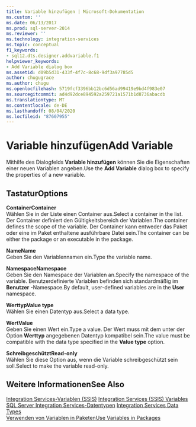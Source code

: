 ```yaml
---
title: Variable hinzufügen | Microsoft-Dokumentation
ms.custom: ''
ms.date: 06/13/2017
ms.prod: sql-server-2014
ms.reviewer: ''
ms.technology: integration-services
ms.topic: conceptual
f1_keywords:
- sql12.dts.designer.addvariable.f1
helpviewer_keywords:
- Add Variable dialog box
ms.assetid: d09b5d31-433f-4f7c-8c68-9df3a97785d5
author: chugugrace
ms.author: chugu
ms.openlocfilehash: 5719fcf3396bb12bc6d56ad99419e9bd4f983e07
ms.sourcegitcommit: ad4d92dce894592a259721a1571b1d8736abacdb
ms.translationtype: MT
ms.contentlocale: de-DE
ms.lasthandoff: 08/04/2020
ms.locfileid: "87607955"
---
```

# <a name="add-variable"></a><span data-ttu-id="b8eae-102">Variable hinzufügen</span><span class="sxs-lookup"><span data-stu-id="b8eae-102">Add Variable</span></span>
  <span data-ttu-id="b8eae-103">Mithilfe des Dialogfelds **Variable hinzufügen** können Sie die Eigenschaften einer neuen Variablen angeben.</span><span class="sxs-lookup"><span data-stu-id="b8eae-103">Use the **Add Variable** dialog box to specify the properties of a new variable.</span></span>  
  
## <a name="options"></a><span data-ttu-id="b8eae-104">Tastatur</span><span class="sxs-lookup"><span data-stu-id="b8eae-104">Options</span></span>  
 <span data-ttu-id="b8eae-105">**Container**</span><span class="sxs-lookup"><span data-stu-id="b8eae-105">**Container**</span></span>  
 <span data-ttu-id="b8eae-106">Wählen Sie in der Liste einen Container aus.</span><span class="sxs-lookup"><span data-stu-id="b8eae-106">Select a container in the list.</span></span> <span data-ttu-id="b8eae-107">Der Container definiert den Gültigkeitsbereich der Variablen.</span><span class="sxs-lookup"><span data-stu-id="b8eae-107">The container defines the scope of the variable.</span></span> <span data-ttu-id="b8eae-108">Der Container kann entweder das Paket oder eine im Paket enthaltene ausführbare Datei sein.</span><span class="sxs-lookup"><span data-stu-id="b8eae-108">The container can be either the package or an executable in the package.</span></span>  
  
 <span data-ttu-id="b8eae-109">**Name**</span><span class="sxs-lookup"><span data-stu-id="b8eae-109">**Name**</span></span>  
 <span data-ttu-id="b8eae-110">Geben Sie den Variablennamen ein.</span><span class="sxs-lookup"><span data-stu-id="b8eae-110">Type the variable name.</span></span>  
  
 <span data-ttu-id="b8eae-111">**Namespace**</span><span class="sxs-lookup"><span data-stu-id="b8eae-111">**Namespace**</span></span>  
 <span data-ttu-id="b8eae-112">Geben Sie den Namespace der Variablen an.</span><span class="sxs-lookup"><span data-stu-id="b8eae-112">Specify the namespace of the variable.</span></span> <span data-ttu-id="b8eae-113">Benutzerdefinierte Variablen befinden sich standardmäßig im **Benutzer** -Namespace.</span><span class="sxs-lookup"><span data-stu-id="b8eae-113">By default, user-defined variables are in the **User** namespace.</span></span>  
  
 <span data-ttu-id="b8eae-114">**Werttyp**</span><span class="sxs-lookup"><span data-stu-id="b8eae-114">**Value type**</span></span>  
 <span data-ttu-id="b8eae-115">Wählen Sie einen Datentyp aus.</span><span class="sxs-lookup"><span data-stu-id="b8eae-115">Select a data type.</span></span>  
  
 <span data-ttu-id="b8eae-116">**Wert**</span><span class="sxs-lookup"><span data-stu-id="b8eae-116">**Value**</span></span>  
 <span data-ttu-id="b8eae-117">Geben Sie einen Wert ein.</span><span class="sxs-lookup"><span data-stu-id="b8eae-117">Type a value.</span></span> <span data-ttu-id="b8eae-118">Der Wert muss mit dem unter der Option **Werttyp** angegebenen Datentyp kompatibel sein.</span><span class="sxs-lookup"><span data-stu-id="b8eae-118">The value must be compatible with the data type specified in the **Value type** option.</span></span>  
  
 <span data-ttu-id="b8eae-119">**Schreibgeschützt**</span><span class="sxs-lookup"><span data-stu-id="b8eae-119">**Read-only**</span></span>  
 <span data-ttu-id="b8eae-120">Wählen Sie diese Option aus, wenn die Variable schreibgeschützt sein soll.</span><span class="sxs-lookup"><span data-stu-id="b8eae-120">Select to make the variable read-only.</span></span>  
  
## <a name="see-also"></a><span data-ttu-id="b8eae-121">Weitere Informationen</span><span class="sxs-lookup"><span data-stu-id="b8eae-121">See Also</span></span>  
 <span data-ttu-id="b8eae-122">[Integration Services-Variablen &#40;SSIS&#41;](integration-services-ssis-variables.md) </span><span class="sxs-lookup"><span data-stu-id="b8eae-122">[Integration Services &#40;SSIS&#41; Variables](integration-services-ssis-variables.md) </span></span>  
 <span data-ttu-id="b8eae-123">[SQL Server Integration Services-Datentypen](data-flow/integration-services-data-types.md) </span><span class="sxs-lookup"><span data-stu-id="b8eae-123">[Integration Services Data Types](data-flow/integration-services-data-types.md) </span></span>  
 [<span data-ttu-id="b8eae-124">Verwenden von Variablen in Paketen</span><span class="sxs-lookup"><span data-stu-id="b8eae-124">Use Variables in Packages</span></span>](../../2014/integration-services/use-variables-in-packages.md)  
  
  
